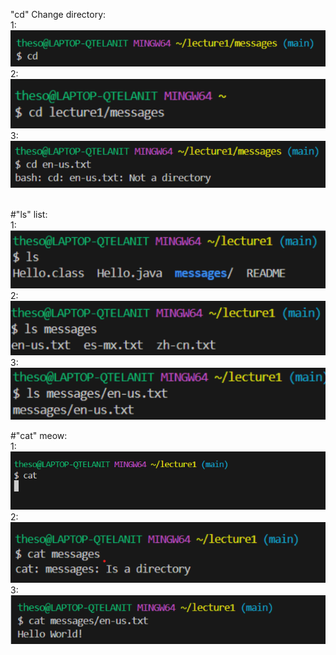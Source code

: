 "cd" Change directory:  <br>
1:![image](1lab1.png)  <br>
2: ![image](2lab1.png)  <br>
3: ![image](3lab1.png)  <br>
  <br>

#"ls" list:  <br>
1: ![image](4lab1.png)  <br>
2: ![image](5lab1.png)  <br>
3: ![image](6lab1.png)  <br>


#"cat" meow:  <br>
1: ![image](7lab1.png)  <br>
2: ![image](8lab1.png)  <br>
3: ![image](9lab1.png)  <br>
